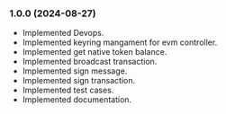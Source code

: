 ### 1.0.0 (2024-08-27)

- Implemented Devops.
- Implemented keyring mangament for evm controller.
- Implemented get native token balance.
- Implemented broadcast transaction.
- Implemented sign message.
- Implemented sign transaction.
- Implemented test cases.
- Implemented documentation.
